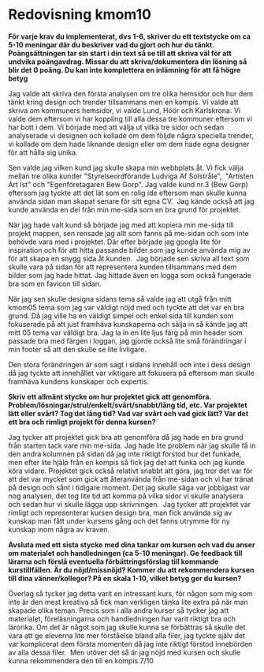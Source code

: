 ---
---
Redovisning kmom10
=========================

<p><b>För varje krav du implementerat, dvs 1-6, skriver du ett textstycke om ca 5-10 meningar där du beskriver vad du gjort och hur du tänkt. Poängsättningen tar sin start i din text så se till att skriva väl för att undvika poängavdrag. Missar du att skriva/dokumentera din lösning så blir det 0 poäng. Du kan inte komplettera en inlämning för att få högre betyg</p></b>
<p>Jag valde att skriva den första analysen om tre olika hemsidor och hur dem tänkt kring design och trender tillsammans men en kompis. Vi valde att skriva om kommuners hemsidor, vi valde Lund, Höör och Karlskrona. Vi valde dem eftersom vi har koppling till alla dessa tre kommuner eftersom vi har bott i dem. Vi började med att välja ut vilka tre sidor och sedan analyserade vi designen och kollade om dem följde några speciella trender, vi kollade om dem hade liknande design eller om dem hade egna designer för att hålla sig unika.</p>

<p>Sen valde jag vilken kund jag skulle skapa min webbplats åt. Vi fick välja mellan tre olika kunder "Styrelseordförande Ludviga Af Solstråle",  "Artisten Art Ist" och "Egenföretagaren Bew Gorp". Jag valde kund nr.3 (Bew Gorp) eftersom jag tyckte att det lät som en rolig ide eftersom man skulle kunna använda sidan man skapat senare för sitt egna CV.  Jag kände också att jag kunde använda en del från min me-sida som en bra grund för projektet.</p>

<p>När jag hade valt kund så började jag med att kopiera min me-sida till projekt mappen, sen rensade jag allt som fanns på me-sidan och som inte behövde vara med i projektet. Där efter började jag googla lite för inspiration och för att hitta passande bilder som jag kunde använda mig av för att skapa en snygg sida åt kunden.  Jag började sen skriva all text som skulle vara på sidan för att representera kunden tillsammans med dem bilder som jag hade hittat. Jag hittade även en logga som också fungerade bra som en favicon till sidan.  </p>

<p>När jag sen skulle designa sidans tema så valde jag att utgå från mitt kmom05 tema som jag var väldigt nöjd med och tyckte att det var en bra grund. Då jag ville ha en väldigt simpel och enkel sida till kunden som fokuserade på att just framhäva kunskaperna och sälja in så kände jag att mitt 05 tema var väldigt bra. Jag la in en lite ljus färg på min header som passade bra med färgen i loggan, jag gjorde också lite små förändringar i min footer så att den skulle se lite livligare.</p>

<p>Den stora förändringen är som sagt i sidans innehåll och inte i dess design då jag tyckte att innehållet var viktigare att fokusera på eftersom man skulle framhäva kundens kunskaper och expertis.</p>

<p><b>Skriv ett allmänt stycke om hur projektet gick att genomföra. Problem/lösningar/strul/enkelt/svårt/snabbt/lång tid, etc. Var projektet lätt eller svårt? Tog det lång tid? Vad var svårt och vad gick lätt? Var det ett bra och rimligt projekt för denna kursen?</p></b>
<p>Jag tycker att projektet gick bra att genomföra då jag hade en bra grund från starten tack vare min me-sida. Jag hade lite problem när jag skulle få in den andra kolumnen på sidan då jag inte riktigt förstod hur det funkade, men efter lite hjälp från en kompis så fick jag det att funka och jag kunde köra vidare. Projektet gick också relativt snabbt att göra, jag tror det var för att det var mycket som gick att återanvända från me-sidan och vi har tränat på design och sånt i tidigare moment. Det jag skulle säga var jobbigast var nog analysen, det tog lite tid att komma på vilka sidor vi skulle analysera och sedan hur vi skulle lägga upp skrivningen.  Jag tycker att projektet var rimligt och representerar kursen design bra, man fick använda sig av kunskap man fått under kursens gång och det fanns utrymme för ny kunskap inom några av kraven.</p>

<p><b>Avsluta med ett sista stycke med dina tankar om kursen och vad du anser om materialet och handledningen (ca 5-10 meningar). Ge feedback till lärarna och förslå eventuella förbättringsförslag till kommande kurstillfällen. Är du nöjd/missnöjd? Kommer du att rekommendera kursen till dina vänner/kollegor? På en skala 1-10, vilket betyg ger du kursen?</p></b>
<p>Överlag så tycker jag detta varit en intressant kurs, för någon som mig som inte är den mest kreativa så fick man verkligen tänka lite extra på när man skapade olika teman. Precis som i alla andra kurser så tycker jag att materialet, föreläsningarna och handledningen har varit riktigt bra och lärorika. Om det är något som jag skulle kunna se förbättras så skulle det vara att ge eleverna lite mer förståelse bland alla filer, jag tyckte själv det var komplicerat dem första momenten då jag inte riktigt förstod innebörden av alla dessa filer.  Men utöver det så är jag nöjd med kursen och skulle kunna rekommendera den till en kompis.7/10</p>
